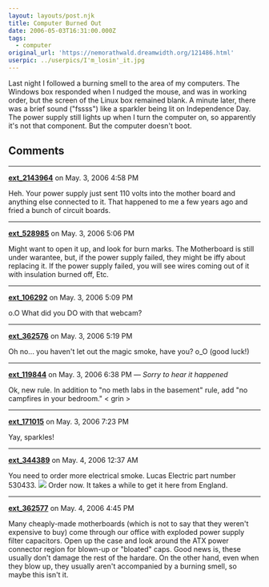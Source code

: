 ```yaml
---
layout: layouts/post.njk
title: Computer Burned Out
date: 2006-05-03T16:31:00.000Z
tags:
  - computer
original_url: 'https://nemorathwald.dreamwidth.org/121486.html'
userpic: ../userpics/I'm_losin'_it.jpg
---
```

Last night I followed a burning smell to the area of my computers. The Windows box responded when I nudged the mouse, and was in working order, but the screen of the Linux box remained blank. A minute later, there was a brief sound ("fssss") like a sparkler being lit on Independence Day. The power supply still lights up when I turn the computer on, so apparently it's not that component. But the computer doesn't boot.

## Comments

---

**[ext_2143964](https://www.dreamwidth.org/users/ext_2143964)** on May. 3, 2006 4:58 PM

Heh. Your power supply just sent 110 volts into the mother board and anything else connected to it. That happened to me a few years ago and fried a bunch of circuit boards.

---

**[ext_528985](https://www.dreamwidth.org/users/ext_528985)** on May. 3, 2006 5:06 PM

Might want to open it up, and look for burn marks. The Motherboard is still under warantee, but, if the power supply failed, they might be iffy about replacing it. If the power supply failed, you will see wires coming out of it with insulation burned off, Etc.

---

**[ext_106292](https://www.dreamwidth.org/users/ext_106292)** on May. 3, 2006 5:09 PM

o.O What did you DO with that webcam?

---

**[ext_362576](https://www.dreamwidth.org/users/ext_362576)** on May. 3, 2006 5:19 PM

Oh no... you haven't let out the magic smoke, have you? o\_O (good luck!)

---

**[ext_119844](https://www.dreamwidth.org/users/ext_119844)** on May. 3, 2006 6:38 PM — *Sorry to hear it happened*

Ok, new rule. In addition to "no meth labs in the basement" rule, add "no campfires in your bedroom." < grin >

---

**[ext_171015](https://www.dreamwidth.org/users/ext_171015)** on May. 3, 2006 7:23 PM

Yay, sparkles!

---

**[ext_344389](https://www.dreamwidth.org/users/ext_344389)** on May. 4, 2006 12:37 AM

You need to order more electrical smoke. Lucas Electric part number 530433. ![](http://img.photobucket.com/albums/v292/TVNews/Misc/ElectricalSmoke.jpg) Order now. It takes a while to get it here from England.

---

**[ext_362577](https://www.dreamwidth.org/users/ext_362577)** on May. 4, 2006 4:45 PM

Many cheaply-made motherboards (which is not to say that they weren't expensive to buy) come through our office with exploded power supply filter capacitors. Open up the case and look around the ATX power connector region for blown-up or "bloated" caps. Good news is, these usually don't damage the rest of the hardare. On the other hand, even when they blow up, they usually aren't accompanied by a burning smell, so maybe this isn't it.
